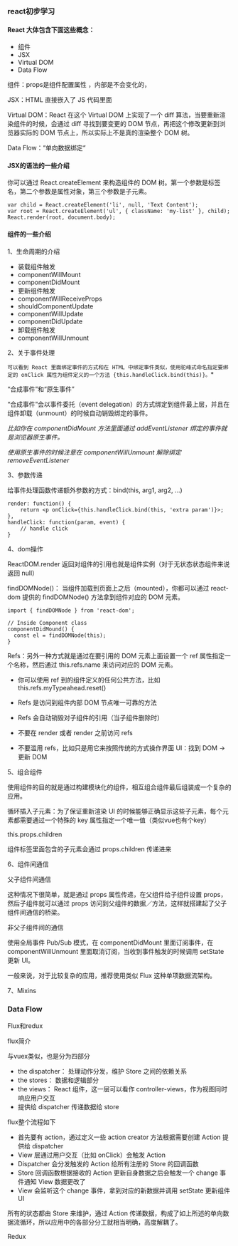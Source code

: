 ### react初步学习


#### React 大体包含下面这些概念：

  - 组件
  - JSX
  - Virtual DOM
  - Data Flow

  组件：props是组件配置属性 ，内部是不会变化的，

  JSX：HTML 直接嵌入了 JS 代码里面

  Virtual DOM：React 在这个 Virtual DOM 上实现了一个 diff 算法，当要重新渲染组件的时候，会通过 diff 寻找到要变更的 DOM 节点，再把这个修改更新到浏览器实际的 DOM 节点上，所以实际上不是真的渲染整个 DOM 树。

  Data Flow：“单向数据绑定“

#### JSX的语法的一些介绍

  你可以通过 React.createElement 来构造组件的 DOM 树。第一个参数是标签名，第二个参数是属性对象，第三个参数是子元素。

  ```
  var child = React.createElement('li', null, 'Text Content');
  var root = React.createElement('ul', { className: 'my-list' }, child);
  React.render(root, document.body);
  ```
#### 组件的一些介绍

  1、生命周期的介绍

  - 装载组件触发
  - componentWillMount
  - componentDidMount
  - 更新组件触发
  - componentWillReceiveProps
  - shouldComponentUpdate
  - componentWillUpdate
  - componentDidUpdate
  - 卸载组件触发
  - componentWillUnmount

  2、关于事件处理

  `可以看到 React 里面绑定事件的方式和在 HTML 中绑定事件类似，使用驼峰式命名指定要绑定的 onClick 属性为组件定义的一个方法 {this.handleClick.bind(this)}。`*

  “合成事件”和“原生事件”

  “合成事件”会以事件委托（event delegation）的方式绑定到组件最上层，并且在组件卸载（unmount）的时候自动销毁绑定的事件。

  *比如你在 componentDidMount 方法里面通过 addEventListener 绑定的事件就是浏览器原生事件。*

  *使用原生事件的时候注意在 componentWillUnmount 解除绑定 removeEventListener*

  3、参数传递

  给事件处理函数传递额外参数的方式：bind(this, arg1, arg2, ...)

  ```
  render: function() {
      return <p onClick={this.handleClick.bind(this, 'extra param')}>;
  },
  handleClick: function(param, event) {
      // handle click
  }
  ```
  4、dom操作

  ReactDOM.render 返回对组件的引用也就是组件实例（对于无状态状态组件来说返回 null）

  findDOMNode()： 当组件加载到页面上之后（mounted），你都可以通过 react-dom 提供的 findDOMNode() 方法拿到组件对应的 DOM 元素。

  ```
  import { findDOMNode } from 'react-dom';

  // Inside Component class
  componentDidMound() {
    const el = findDOMNode(this);
  }

  ```

  Refs：另外一种方式就是通过在要引用的 DOM 元素上面设置一个 ref 属性指定一个名称，然后通过 this.refs.name 来访问对应的 DOM 元素。

  - 你可以使用 ref 到的组件定义的任何公共方法，比如 this.refs.myTypeahead.reset()
  - Refs 是访问到组件内部 DOM 节点唯一可靠的方法
  - Refs 会自动销毁对子组件的引用（当子组件删除时）

  - 不要在 render 或者 render 之前访问 refs
  - 不要滥用 refs，比如只是用它来按照传统的方式操作界面 UI：找到 DOM -> 更新 DOM

  5、组合组件

  使用组件的目的就是通过构建模块化的组件，相互组合组件最后组装成一个复杂的应用。

  循环插入子元素：为了保证重新渲染 UI 的时候能够正确显示这些子元素，每个元素都需要通过一个特殊的 key 属性指定一个唯一值（类似vue也有个key）

  this.props.children

  组件标签里面包含的子元素会通过 props.children 传递进来

  6、组件间通信

  父子组件间通信

  这种情况下很简单，就是通过 props 属性传递，在父组件给子组件设置 props，然后子组件就可以通过 props 访问到父组件的数据／方法，这样就搭建起了父子组件间通信的桥梁。

  非父子组件间的通信

  使用全局事件 Pub/Sub 模式，在 componentDidMount 里面订阅事件，在 componentWillUnmount 里面取消订阅，当收到事件触发的时候调用 setState 更新 UI。

  一般来说，对于比较复杂的应用，推荐使用类似 Flux 这种单项数据流架构。

  7、Mixins


  ### Data Flow

  Flux和redux

  flux简介

  与vuex类似，也是分为四部分

  - the dispatcher： 处理动作分发，维护 Store 之间的依赖关系
  - the stores： 数据和逻辑部分
  - the views： React 组件，这一层可以看作 controller-views，作为视图同时响应用户交互
  - 提供给 dispatcher 传递数据给 store

  flux整个流程如下

  - 首先要有 action，通过定义一些 action creator 方法根据需要创建 Action 提供给 dispatcher
  - View 层通过用户交互（比如 onClick）会触发 Action
  - Dispatcher 会分发触发的 Action 给所有注册的 Store 的回调函数
  - Store 回调函数根据接收的 Action 更新自身数据之后会触发一个 change 事件通知 View 数据更改了
  - View 会监听这个 change 事件，拿到对应的新数据并调用 setState 更新组件 UI

  所有的状态都由 Store 来维护，通过 Action 传递数据，构成了如上所述的单向数据流循环，所以应用中的各部分分工就相当明确，高度解耦了。

  Redux

    
